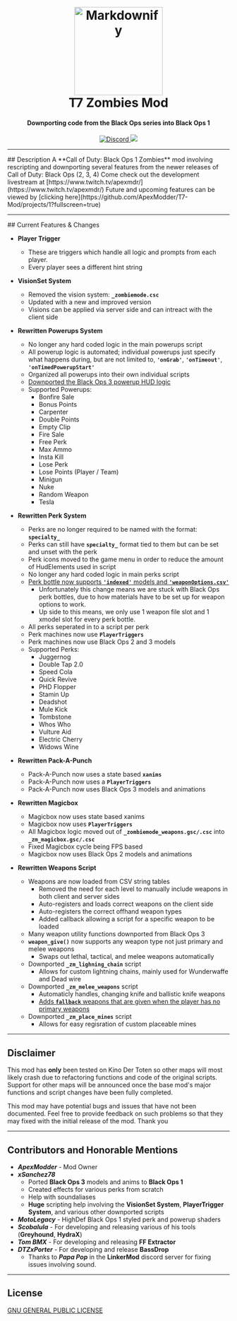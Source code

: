 <h1 align="center">
  <br>
  <a href="#"><img src="https://www.logolynx.com/images/logolynx/9b/9b46de160f0bc8164dd449d195404f52.jpeg" alt="Markdownify" width="200"></a>
  <br>
  T7 Zombies Mod
  <br>
</h1>

<h4 align="center">Downporting code from the Black Ops series into Black Ops 1 <a href="http://electron.atom.io" target="_blank"></h4>

<p align="center">
  <a href="https://discord.gg/rTTb3uB">
    <img src="https://img.shields.io/badge/chat-Discord-blue.svg?label=Discord"
         alt="Discord">
  </a>

  <a href="https://www.paypal.me/RobsonLawson">
    <img src="https://img.shields.io/badge/$-donate-1EAEDB.svg?maxAge=2592000&amp;style=flat">
  </a>
</p>

<hr>
## Description
A **Call of Duty: Black Ops 1 Zombies** mod involving rescripting and downporting several features from the newer releases of Call of Duty: Black Ops (2, 3, 4) Come check out the development livestream at [https://www.twitch.tv/apexmdr/](https://www.twitch.tv/apexmdr/)
Future and upcoming features can be viewed by [clicking here](https://github.com/ApexModder/T7-Mod/projects/1?fullscreen=true)

<hr>
## Current Features & Changes

- **Player Trigger**
	- These are triggers which handle all logic and prompts from each player.
	- Every player sees a different hint string

- **VisionSet System**
	- Removed the vision system: **`_zombiemode.csc`**
	- Updated with a new and improved version
	- Visions can be applied via server side and can intreact with the client side

- **Rewritten Powerups System**
	- No longer any hard coded logic in the main powerups script
	- All powerup logic is automated; individual powerups just specify what happens during, but are not limited to, **`'onGrab'`**, **`'onTimeout'`**, **`'onTimedPowerupStart'`**
	- Organized all powerups into their own individual scripts
	- [Downported the Black Ops 3 powerup HUD logic](https://streamable.com/ny2kn)
	- Supported Powerups:
		* Bonfire Sale
		* Bonus Points
		* Carpenter
		* Double Points
		* Empty Clip
		* Fire Sale
		* Free Perk
		* Max Ammo
		* Insta Kill
		* Lose Perk
		* Lose Points (Player / Team)
		* Minigun
		* Nuke
		* Random Weapon
		* Tesla


- **Rewritten Perk System**
	- Perks are no longer required to be named with the format: **`specialty_`**
	- Perks can still have **`specialty_`** format tied to them but can be set and unset with the perk
	- Perk icons moved to the game menu in order to reduce the amount of HudElements used in script
	- No longer any hard coded logic in main perks script
	- [Perk bottle now supports **`'indexed'`** models and **`'weaponOptions.csv'`**](https://streamable.com/vnb3a)
		- Unfortunately this change means we are stuck with Black Ops perk bottles, due to how materials have to be set up for weapon options to work.
		- Up side to this means, we only use 1 weapon file slot and 1 xmodel slot for every perk bottle.
	- All perks seperated in to a script per perk
	- Perk machines now use **`PlayerTriggers`**
	- Perk machines now use Black Ops 2 and 3 models
	- Supported Perks:
		* Juggernog
		* Double Tap 2.0
		* Speed Cola
		* Quick Revive
		* PHD Flopper
		* Stamin Up
		* Deadshot
		* Mule Kick
		* Tombstone
		* Whos Who
		* Vulture Aid
		* Electric Cherry
		* Widows Wine

- **Rewritten Pack-A-Punch**
	- Pack-A-Punch now uses a state based **`xanims`**
	- Pack-A-Punch now uses a **`PlayerTriggers`**
	- Pack-A-Punch now uses Black Ops 3 models and animations

- **Rewritten Magicbox**
	- Magicbox now uses state based xanims
	- Magicbox now uses **`PlayerTriggers`**
	- All Magicbox logic moved out of **`_zombiemode_weapons.gsc/.csc`** into **`_zm_magicbox.gsc/.csc`**
	- Fixed Magicbox cycle being FPS based
	- Magicbox now uses Black Ops 2 models and animations

- **Rewritten Weapons Script**
	- Weapons are now loaded from CSV string tables
		- Removed the need for each level to manually include weapons in both client and server sides
		- Auto-registers and loads correct weapons on the client side
		- Auto-registers the correct offhand weapon types
		- Added callback allowing a script for a specific weapon to be loaded
	- Many weapon utility functions downported from Black Ops 3
	- **`weapon_give()`** now supports any weapon type not just primary and melee weapons
		- Swaps out lethal, tactical, and melee weapons automatically
	- Downported **`_zm_lighning_chain`** script
		- Allows for custom lightning chains, mainly used for Wunderwaffe and Dead wire
	- Downported **`_zm_melee_weapons`** script
		- Automaticly handles, changing knife and ballistic knife weapons
		- [Adds **`fallback`** weapons that are given when the player has no primary weapons](https://streamable.com/iodg6)
	- Downported **`_zm_place_mines`** script
		- Allows for easy regisration of custom placeable mines

<hr>

## Disclaimer

This mod has **only** been tested on Kino Der Toten so other maps will most likely crash due to refactoring functions and code of the original scripts. Support for other maps will be announced once the base mod's major functions and script changes have been fully completed.

This mod may have potential bugs and issues that have not been documented. Feel free to provide feedback on such problems so that they may fixed with the initial release of the mod. Thank you

<hr>

## Contributors and Honorable Mentions
- **_ApexModder_** - Mod Owner
- **_xSanchez78_**
	- Ported **Black Ops 3** models and anims to **Black Ops 1**
	- Created effects for various perks from scratch
	- Help with soundaliases
	- **Huge** scripting help involving the **VisionSet System**, **PlayerTrigger System**, and various other downported scripts
- **_MotoLegacy_** - HighDef Black Ops 1 styled perk and powerup shaders
- **_Scobalula_** - For developing and releasing various of his tools (**Greyhound**, **HydraX**)
- **_Tom BMX_** - For developing and releasing **FF Extractor**
- **_DTZxPorter_** - For developing and release **BassDrop**
	- Thanks to **_Papa Pop_** in the **LinkerMod** discord server for fixing issues involving sound.

<hr>

## License
[GNU GENERAL PUBLIC LICENSE](https://github.com/ApexModder/T7-Mod/blob/master/LICENSE)
